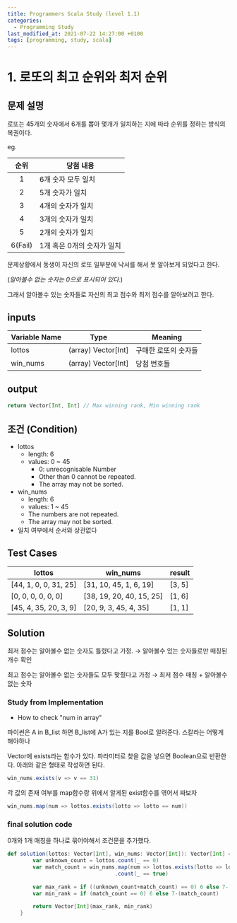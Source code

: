 ```yaml
---
title: Programmers Scala Study (level 1.1)
categories:
  - Programming Study
last_modified_at: 2021-07-22 14:27:00 +0100
tags: [programming, study, scala]
---
```


# 1. 로또의 최고 순위와 최저 순위

## 문제 설명

로또는 45개의 숫자에서 6개를 뽑아 몇개가 일치하는 지에 따라 순위를 정하는 방식의 복권이다.

eg.

|  순위   | 당첨 내용                  |
| :-----: | -------------------------- |
|    1    | 6개 숫자 모두 일치         |
|    2    | 5개 숫자가 일치            |
|    3    | 4개의 숫자가 일치          |
|    4    | 3개의 숫자가 일치          |
|    5    | 2개의 숫자가 일치          |
| 6(Fail) | 1개 혹은 0개의 숫자가 일치 |

문제상황에서 동생이 자신의 로또 일부분에 낙서를 해서 못 알아보게 되었다고 한다.

(*알아볼수 없는 숫자는 0으로 표시되어 있다.*)

그래서 알아볼수 있는 숫자들로 자신의 최고 점수와 최저 점수를 알아보려고 한다.

## inputs

| Variable Name | Type                | Meaning              |
| ------------- | ------------------- | -------------------- |
| lottos        | (array) Vector[Int] | 구매한 로또의 숫자들 |
| win_nums      | (array) Vector[Int] | 당첨 번호들          |

## output

~~~Scala
return Vector[Int, Int] // Max winning rank, Min winning rank
~~~

## 조건 (Condition)

* lottos
  * length: 6
  * values: 0 ~ 45
    * 0: unrecognisable Number
    * Other than 0 cannot be repeated.
    * The array may not be sorted.
* win_nums
  * length: 6
  * values: 1 ~ 45
  * The numbers are not repeated.
  * The array may not be sorted.
* 일치 여부에서 순서와 상관없다

## Test Cases

| lottos                | win_nums                 | result |
| --------------------- | ------------------------ | ------ |
| [44, 1, 0, 0, 31, 25] | [31, 10, 45, 1, 6, 19]   | [3, 5] |
| [0, 0, 0, 0, 0, 0]    | [38, 19, 20, 40, 15, 25] | [1, 6] |
| [45, 4, 35, 20, 3, 9] | [20, 9, 3, 45, 4, 35]    | [1, 1] |

## Solution

최저 점수는 알아볼수 없는 숫자도 틀렸다고 가정. → 알아볼수 있는 숫자들로만 매칭된 개수 확인

최고 점수는 알아볼수 없는 숫자들도 모두 맞췄다고 가정 → 최저 점수 매칭 + 알아볼수 없는 숫자



### Study from Implementation

* How to check "num in array"

파이썬은 A in B_list 하면 B_list에 A가 있는 지를 Bool로 알려준다. 스칼라는 어떻게 해야하나

Vector에 exists라는 함수가 있다. 파라미터로 찾을 값을 넣으면 Boolean으로 반환한다. 아래와 같은 형태로 작성하면 된다.

~~~scala
win_nums.exists(v => v == 31)
~~~

각 값의 존재 여부를 map함수랑 위에서 알게된 exist함수를 엮어서 짜보자

~~~scala
win_nums.map(num => lottos.exists(lotto => lotto == num))
~~~



### final solution code

0개와 1개 매칭을 하나로 묶어야해서 조건문을 추가했다.

~~~scala
def solution(lottos: Vector[Int], win_nums: Vector[Int]): Vector[Int] = {
        var unknown_count = lottos.count(_ == 0)
        var match_count = win_nums.map(num => lottos.exists(lotto => lotto == num))
                                  .count(_ == true)
        
        var max_rank = if ((unknown_count+match_count) == 0) 6 else 7-(unknown_count+match_count)
        var min_rank = if (match_count == 0) 6 else 7-(match_count)
        
        return Vector[Int](max_rank, min_rank)
    }
~~~
